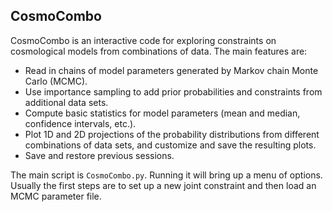 ## CosmoCombo

CosmoCombo is an interactive code for exploring constraints on 
cosmological models from combinations of data. The main features are:

- Read in chains of model parameters generated by Markov chain Monte Carlo 
  (MCMC).
- Use importance sampling to add prior probabilities and constraints from
  additional data sets.
- Compute basic statistics for model parameters (mean and median, 
  confidence intervals, etc.).
- Plot 1D and 2D projections of the probability distributions from 
  different combinations of data sets, and customize and 
  save the resulting plots.
- Save and restore previous sessions.

The main script is `CosmoCombo.py`. Running it will bring up a menu of options.
Usually the first steps are to set up a new joint constraint and then 
load an MCMC parameter file.